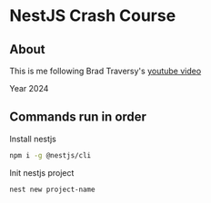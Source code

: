 # NestJS Crash Course

## About

This is me following Brad Traversy's [youtube video](https://youtu.be/wqhNoDE6pb4)

Year 2024

## Commands run in order

Install nestjs

```zsh
npm i -g @nestjs/cli
```

Init nestjs project

```zsh
nest new project-name
```
